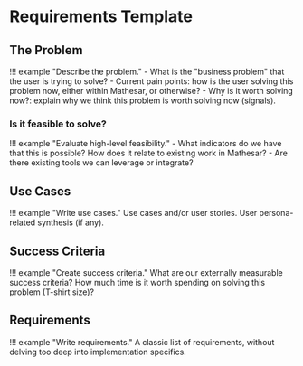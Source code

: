 # Requirements Template

## The Problem

!!! example "Describe the problem."
	- What is the "business problem" that the user is trying to solve?
	- Current pain points: how is the user solving this problem now, either within Mathesar, or otherwise?
	- Why is it worth solving now?: explain why we think this problem is worth solving now (signals).

### Is it feasible to solve?

!!! example "Evaluate high-level feasibility."
	- What indicators do we have that this is possible? How does it relate to existing work in Mathesar?
	- Are there existing tools we can leverage or integrate?

## Use Cases

!!! example "Write use cases."
	Use cases and/or user stories.
	User persona-related synthesis (if any).

## Success Criteria

!!! example "Create success criteria."
	What are our externally measurable success criteria?
	How much time is it worth spending on solving this problem (T-shirt size)?

## Requirements

!!! example "Write requirements."
	A classic list of requirements, without delving too deep into implementation specifics.
